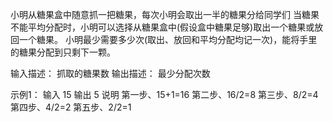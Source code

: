 小明从糖果盒中随意抓一把糖果，每次小明会取出一半的糖果分给同学们
当糖果不能平均分配时，小明可以选择从糖果盒中(假设盒中糖果足够)取出一个糖果或放回一个糖果。
小明最少需要多少次(取出、放回和平均分配均记一次)，能将手里的糖果分配到只剩下一颗。

输入描述：
抓取的糖果数
输出描述：
最少分配次数

示例1：
输入
15
输出
5
说明
第一步、15+1=16
第二步、16/2=8
第三步、8/2=4
第四步、4/2=2
第五步、2/2=1
